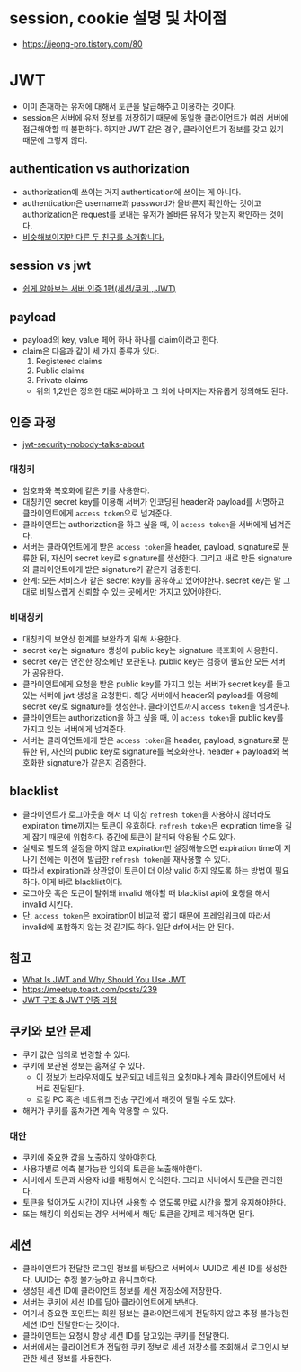 # session, cookie 설명 및 차이점
- https://jeong-pro.tistory.com/80

# JWT
- 이미 존재하는 유저에 대해서 토큰을 발급해주고 이용하는 것이다.
- session은 서버에 유저 정보를 저장하기 때문에 동일한 클라이언트가 여러 서버에 접근해야할 때 불편하다. 하지만 JWT 같은 경우, 클라이언트가 정보를 갖고 있기 때문에 그렇지 않다.

## authentication vs authorization
- authorization에 쓰이는 거지 authentication에 쓰이는 게 아니다.
- authentication은 username과 password가 올바른지 확인하는 것이고 authorization은 request를 보내는 유저가 올바른 유저가 맞는지 확인하는 것이다.
- [비슷해보이지만 다른 두 친구를 소개합니다.](https://baek.dev/post/24/)

## session vs jwt
- [쉽게 알아보는 서버 인증 1편(세션/쿠키 , JWT)](https://tansfil.tistory.com/58)

## payload
- payload의 key, value 페어 하나 하나를 claim이라고 한다.
- claim은 다음과 같이 세 가지 종류가 있다.
  1. Registered claims
  2. Public claims
  3. Private claims
  - 위의 1,2번은 정의한 대로 써야하고 그 외에 나머지는 자유롭게 정의해도 된다.

## 인증 과정
- [jwt-security-nobody-talks-about](https://www.pingidentity.com/en/company/blog/posts/2019/jwt-security-nobody-talks-about.html)

### 대칭키
- 암호화와 복호화에 같은 키를 사용한다.
- 대칭키인 secret key를 이용해 서버가 인코딩된 header와 payload를 서명하고 클라이언트에게 `access token`으로 넘겨준다.
- 클라이언트는 authorization을 하고 싶을 때, 이 `access token`을 서버에게 넘겨준다.
- 서버는 클라이언트에게 받은 `access token`을 header, payload, signature로 분류한 뒤, 자신의 secret key로 signature를 생선한다. 그리고 새로 만든 signature와 클라이언트에게 받은 signature가 같은지 검증한다.
- 한계: 모든 서비스가 같은 secret key를 공유하고 있어야한다. secret key는 말 그대로 비밀스럽게 신뢰할 수 있는 곳에서만 가지고 있어야한다.

### 비대칭키
- 대칭키의 보안상 한계를 보완하기 위해 사용한다.
- secret key는 signature 생성에 public key는 signature 복호화에 사용한다.
- secret key는 안전한 장소에만 보관된다. public key는 검증이 필요한 모든 서버가 공유한다.
- 클라이언트에게 요청을 받은 public key를 가지고 있는 서버가 secret key를 들고 있는 서버에 jwt 생성을 요청한다. 해당 서버에서 header와 payload를 이용해 secret key로 signature를 생성한다. 클라이언트까지 `access token`을 넘겨준다.
- 클라이언트는 authorization을 하고 싶을 때, 이 `access token`을 public key를 가지고 있는 서버에게 넘겨준다.
- 서버는 클라이언트에게 받은 `access token`을 header, payload, signature로 분류한 뒤, 자신의 public key로 signature를 복호화한다. header + payload와 복호화한 signature가 같은지 검증한다.

## blacklist
- 클라이언트가 로그아웃을 해서 더 이상 `refresh token`을 사용하지 않더라도 expiration time까지는 토큰이 유효하다. `refresh token`은 expiration time을 길게 잡기 때문에 위험하다. 중간에 토큰이 탈취돼 악용될 수도 있다.
- 실제로 별도의 설정을 하지 않고 expiration만 설정해놓으면 expiration time이 지나기 전에는 이전에 발급한 `refresh token`을 재사용할 수 있다.
- 따라서 expiration과 상관없이 토큰이 더 이상 valid 하지 않도록 하는 방법이 필요하다. 이게 바로 blacklist이다.
- 로그아웃 혹은 토큰이 탈취돼 invalid 해야할 때 blacklist api에 요청을 해서 invalid 시킨다.
- 단, `access token`은 expiration이 비교적 짧기 때문에 프레임워크에 따라서 invalid에 포함하지 않는 것 같기도 하다. 일단 drf에서는 안 된다.

## 참고
- [What Is JWT and Why Should You Use JWT](https://www.youtube.com/watch?v=7Q17ubqLfaM)
- https://meetup.toast.com/posts/239
- [JWT 구조 & JWT 인증 과정](https://velog.io/@zz3n/HTTP-%EC%9D%B8%EC%A6%9D-JWT)

## 쿠키와 보안 문제
- 쿠키 값은 임의로 변경할 수 있다.
- 쿠키에 보관된 정보는 훔쳐갈 수 있다.
  - 이 정보가 브라우저에도 보관되고 네트워크 요청마나 계속 클라이언트에서 서버로 전달된다.
  - 로컬 PC 혹은 네트워크 전송 구간에서 패킷이 털릴 수도 있다.
- 해커가 쿠키를 훔쳐가면 계속 악용할 수 있다.

### 대안
- 쿠키에 중요한 값을 노출하지 않아야한다.
- 사용자별로 예측 불가능한 임의의 토큰을 노출해야한다.
- 서버에서 토큰과 사용자 id를 매핑해서 인식한다. 그리고 서버에서 토큰을 관리한다.
- 토큰을 털어가도 시간이 지나면 사용할 수 없도록 만료 시간을 짧게 유지해야한다.
- 또는 해킹이 의심되는 경우 서버에서 해당 토큰을 강제로 제거하면 된다.

## 세션
- 클라이언트가 전달한 로그인 정보를 바탕으로 서버에서 UUID로 세션 ID를 생성한다. UUID는 추정 불가능하고 유니크하다.
- 생성된 세션 ID에 클라이언트 정보를 세션 저장소에 저장한다.
- 서버는 쿠키에 세션 ID를 담아 클라이언트에게 보낸다.
- 여기서 중요한 포인트는 회원 정보는 클라이언트에게 전달하지 않고 추정 불가능한 세션 ID만 전달한다는 것이다.
- 클라이언트는 요청시 항상 세션 ID를 담고있는 쿠키를 전달한다.
- 서버에서는 클라이언트가 전달한 쿠키 정보로 세션 저장소를 조회해서 로그인시 보관한 세션 정보를 사용한다.
